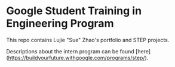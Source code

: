# Google Student Training in Engineering Program

This repo contains Lujie "Sue" Zhao's portfolio and STEP projects.

Descriptions about the intern program can be found [here] (https://buildyourfuture.withgoogle.com/programs/step/).
